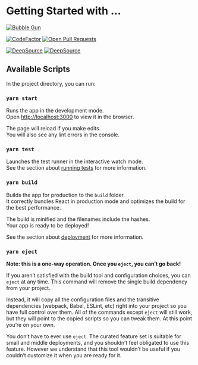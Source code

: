 # Getting Started with ...

[![Bubble Gun](https://i.postimg.cc/Yq4txdHM/bubble-gun-slim.jpg)](https://postimg.cc/vcsRYLTN)

[![CodeFactor](https://www.codefactor.io/repository/github/cutpix/bubble-gun/badge/main)](https://www.codefactor.io/repository/github/cutpix/bubble-gun/overview/main)
[![Open Pull Requests](https://img.shields.io/github/issues-pr-raw/cutpix/bubble-gun)](https://github.com/cutpix/bubble-gun/pulls)

[![DeepSource](https://deepsource.io/gh/cutpix/bubble-gun.svg/?label=active+issues&show_trend=true)](https://deepsource.io/gh/cutpix/bubble-gun/?ref=repository-badge) [![DeepSource](https://deepsource.io/gh/cutpix/bubble-gun.svg/?label=resolved+issues&show_trend=true)](https://deepsource.io/gh/cutpix/bubble-gun/?ref=repository-badge)

## Available Scripts

In the project directory, you can run:

### `yarn start`

Runs the app in the development mode.\
Open [http://localhost:3000](http://localhost:3000) to view it in the browser.

The page will reload if you make edits.\
You will also see any lint errors in the console.

### `yarn test`

Launches the test runner in the interactive watch mode.\
See the section about [running tests](https://facebook.github.io/create-react-app/docs/running-tests) for more information.

### `yarn build`

Builds the app for production to the `build` folder.\
It correctly bundles React in production mode and optimizes the build for the best performance.

The build is minified and the filenames include the hashes.\
Your app is ready to be deployed!

See the section about [deployment](https://facebook.github.io/create-react-app/docs/deployment) for more information.

### `yarn eject`

**Note: this is a one-way operation. Once you `eject`, you can’t go back!**

If you aren’t satisfied with the build tool and configuration choices, you can `eject` at any time. This command will remove the single build dependency from your project.

Instead, it will copy all the configuration files and the transitive dependencies (webpack, Babel, ESLint, etc) right into your project so you have full control over them. All of the commands except `eject` will still work, but they will point to the copied scripts so you can tweak them. At this point you’re on your own.

You don’t have to ever use `eject`. The curated feature set is suitable for small and middle deployments, and you shouldn’t feel obligated to use this feature. However we understand that this tool wouldn’t be useful if you couldn’t customize it when you are ready for it.
